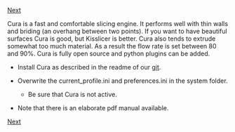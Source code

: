 [Next](https://github.com/open3dengineering/i3_Berlin/wiki/Section-6.3-Kisslicer)

Cura is a fast and comfortable slicing engine. It performs well with thin walls and briding (an overhang between two points). If you want to have beautiful surfaces Cura is good, but Kisslicer is better. Cura also tends to extrude somewhat too much material. As a result the flow rate is set between 80 and 90%. Cura is fully open source and python plugins can be added.

-   Install Cura as described in the readme of our [git](https://github.com/open3dengineering/i3_Berlin/tree/master/Software/Cura).

-   Overwrite the current\_profile.ini and preferences.ini in the system folder.

    -   Be sure that Cura is not active.

-   Note that there is an elaborate pdf manual available.

[Next](https://github.com/open3dengineering/i3_Berlin/wiki/Section-6.3-Kisslicer)
